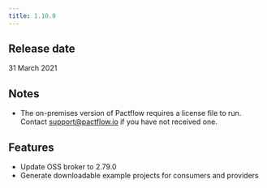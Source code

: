 ```yaml
---
title: 1.10.0
---
```


## Release date

31 March 2021

## Notes

* The on-premises version of Pactflow requires a license file to run. Contact support@pactflow.io if you have not received one.

## Features

* Update OSS broker to 2.79.0
* Generate downloadable example projects for consumers and providers


